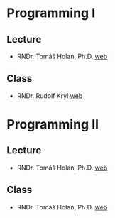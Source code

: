# Programming I
## Lecture

- RNDr. Tomáš Holan, Ph.D. [web](https://ksvi.mff.cuni.cz/~holan/)

## Class

- RNDr. Rudolf Kryl [web](https://ksvi.mff.cuni.cz/~kryl/)

# Programming II
## Lecture

- RNDr. Tomáš Holan, Ph.D. [web](https://ksvi.mff.cuni.cz/~holan/)

## Class

- RNDr. Tomáš Holan, Ph.D. [web](https://ksvi.mff.cuni.cz/~holan/)
